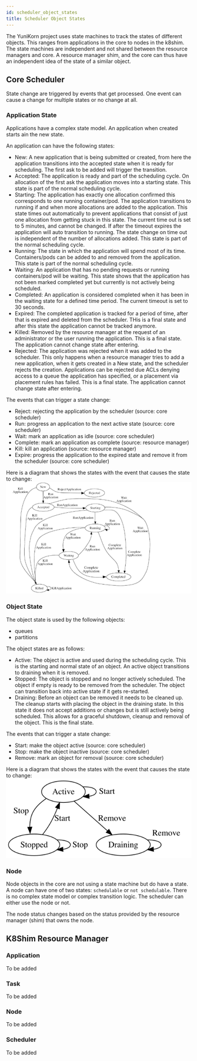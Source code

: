 ```yaml
---
id: scheduler_object_states
title: Scheduler Object States
---
```


<!--
 * Licensed to the Apache Software Foundation (ASF) under one
 * or more contributor license agreements.  See the NOTICE file
 * distributed with this work for additional information
 * regarding copyright ownership.  The ASF licenses this file
 * to you under the Apache License, Version 2.0 (the
 * "License"); you may not use this file except in compliance
 * with the License.  You may obtain a copy of the License at
 *
 *     http://www.apache.org/licenses/LICENSE-2.0
 *
 * Unless required by applicable law or agreed to in writing, software
 * distributed under the License is distributed on an "AS IS" BASIS,
 * WITHOUT WARRANTIES OR CONDITIONS OF ANY KIND, either express or implied.
 * See the License for the specific language governing permissions and
 * limitations under the License.
 -->

The YuniKorn project uses state machines to track the states of different objects.
This ranges from applications in the core to nodes in the k8shim.
The state machines are independent and not shared between the resource managers and core.
A resource manager shim, and the core can thus have an independent idea of the state of a similar object.

## Core Scheduler
State change are triggered by events that get processed.
One event can cause a change for multiple states or no change at all.

### Application State 
Applications have a complex state model.
An application when created starts ain the new state.

An application can have the following states:
* New: A new application that is being submitted or created, from here the application transitions into the accepted state when it is ready for scheduling.
The first ask to be added will trigger the transition.
* Accepted: The application is ready and part of the scheduling cycle.
On allocation of the first ask the application moves into a starting state.
This state is part of the normal scheduling cycle.
* Starting: The application has exactly one allocation confirmed this corresponds to one running container/pod. 
The application transitions to running if and when more allocations are added to the application.
This state times out automatically to prevent applications that consist of just one allocation from getting stuck in this state.
The current time out is set to 5 minutes, and cannot be changed.
If after the timeout expires the application will auto transition to running.
The state change on time out is independent of the number of allocations added. 
This state is part of the normal scheduling cycle.
* Running: The state in which the application will spend most of its time.
Containers/pods can be added to and removed from the application. 
This state is part of the normal scheduling cycle.
* Waiting: An application that has no pending requests or running containers/pod will be waiting.
This state shows that the application has not been marked completed yet but currently is not actively being scheduled.
* Completed: An application is considered completed when it has been in the waiting state for a defined time period.
The current timeout is set to 30 seconds.
* Expired: The completed application is tracked for a period of time, after that is expired and deleted from the scheduler.
THis is a final state and after this state the application cannot be tracked anymore. 
* Killed: Removed by the resource manager at the request of an administrator or the user running the application.
This is a final state. The application cannot change state after entering.
* Rejected: The application was rejected when it was added to the scheduler. 
This only happens when a resource manager tries to add a new application, when it gets created in a New state, and the scheduler rejects the creation.
Applications can be rejected due ACLs denying access to a queue the application has specified, or a placement via placement rules has failed. 
This is a final state. The application cannot change state after entering.

The events that can trigger a state change:
* Reject: rejecting the application by the scheduler (source: core scheduler)
* Run: progress an application to the next active state (source: core scheduler)
* Wait: mark an application as idle (source: core scheduler)
* Complete: mark an application as complete (source: resource manager)
* Kill: kill an application (source: resource manager)
* Expire: progress the application to the expired state and remove it from the scheduler (source: core scheduler)

Here is a diagram that shows the states with the event that causes the state to change:  
![application state diagram](./../assets/application-state.png)

### Object State
<!-- fix the draining to stopped transition -->
The object state is used by the following objects:
* queues
* partitions

The object states are as follows: 
* Active: The object is active and used during the scheduling cycle.
This is the starting and normal state of an object.
An active object transitions to draining when it is removed.  
* Stopped: The object is stopped and no longer actively scheduled.
The object if empty is ready to be removed from the scheduler.
The object can transition back into active state if it gets re-started.
* Draining: Before an object can be removed it needs to be cleaned up.
The cleanup starts with placing the object in the draining state.
In this state it does not accept additions or changes but is still actively being scheduled.
This allows for a graceful shutdown, cleanup and removal of the object.
This is the final state.

The events that can trigger a state change:
* Start: make the object active (source: core scheduler)
* Stop: make the object inactive (source: core scheduler)
* Remove: mark an object for removal (source: core scheduler)

Here is a diagram that shows the states with the event that causes the state to change:  
![object state diagram](./../assets/object-state.png)

### Node
<!-- should start using object state -->
Node objects in the core are not using a state machine but do have a state.
A node can have one of two states: `schedulable` or `not schedulable`.
There is no complex state model or complex transition logic.
The scheduler can either use the node or not.

The node status changes based on the status provided by the resource manager (shim) that owns the node. 

## K8Shim Resource Manager

### Application
To be added

### Task
To be added

### Node
To be added

### Scheduler
To be added

